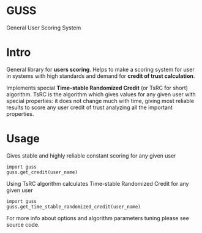 # GUSS
General User Scoring System

# Intro

General library for **users scoring**. 
Helps to make a scoring system for user in systems with high standards and demand for **credit of trust calculation**.

Implements special **Time-stable Randomized Credit** (or TsRC for short) algorithm.
TsRC is the algorithm which gives values for any given user with special properties:
it does not change much with time, giving most reliable results to score any user credit of trust analyzing all the important properties. 

# Usage

Gives stable and highly reliable constant scoring for any given user
```
import guss
guss.get_credit(user_name)
```

Using TsRC algorithm calculates Time-stable Randomized Credit for any given user
```
import guss
guss.get_time_stable_randomized_credit(user_name)
```

For more info about options and algorithm parameters tuning please see source code.
